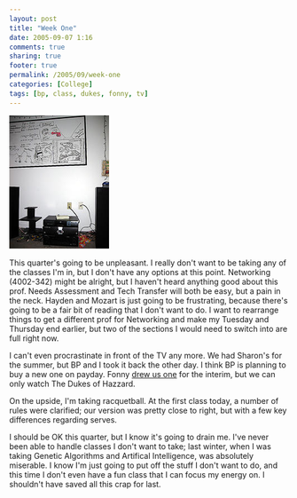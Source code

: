 ```yaml
---
layout: post
title: "Week One"
date: 2005-09-07 1:16
comments: true
sharing: true
footer: true
permalink: /2005/09/week-one
categories: [College]
tags: [bp, class, dukes, fonny, tv]
---
```

<div class="imgRight">
<a href="http://www.flickr.com/photos/brockli/40982326/" title="Makeshift TV"><img src="/files/images/40982326_0536d22e47_m.jpg" width="180" height="240" alt="Makeshift TV" /></a>
</div>

This quarter's going to be unpleasant.  I really don't want to be taking any of the classes I'm in, but I don't have any options at this point.  Networking (4002-342) might be alright, but I haven't heard anything good about this prof.  Needs Assessment and Tech Transfer will both be easy, but a pain in the neck.  Hayden and Mozart is just going to be frustrating, because there's going to be a fair bit of reading that I don't want to do.  I want to rearrange things to get a different prof for Networking and make my Tuesday and Thursday end earlier, but two of the sections I would need to switch into are full right now.

I can't even procrastinate in front of the TV any more.  We had Sharon's for the summer, but BP and I took it back the other day.  I think BP is planning to buy a new one on payday.  Fonny <a href="http://www.flickr.com/photos/brockli/40982326/">drew us one</a> for the interim, but we can only watch The Dukes of Hazzard.

On the upside, I'm taking racquetball.  At the first class today, a number of rules were clarified; our version was pretty close to right, but with a few key differences regarding serves.

I should be OK this quarter, but I know it's going to drain me.  I've never been able to handle classes I don't want to take; last winter, when I was taking Genetic Algorithms and Artifical Intelligence, was absolutely miserable.  I know I'm just going to put off the stuff I don't want to do, and this time I don't even have a fun class that I can focus my energy on.  I shouldn't have saved all this crap for last.
